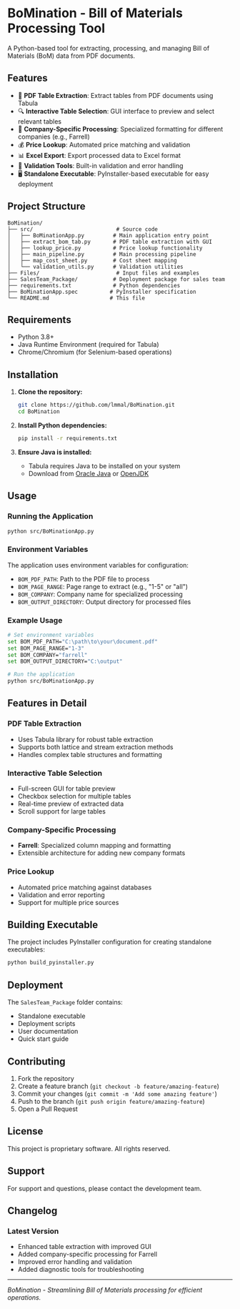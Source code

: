 # BoMination - Bill of Materials Processing Tool

A Python-based tool for extracting, processing, and managing Bill of Materials (BoM) data from PDF documents.

## Features

- 📄 **PDF Table Extraction**: Extract tables from PDF documents using Tabula
- 🔍 **Interactive Table Selection**: GUI interface to preview and select relevant tables
- 🏢 **Company-Specific Processing**: Specialized formatting for different companies (e.g., Farrell)
- 💰 **Price Lookup**: Automated price matching and validation
- 📊 **Excel Export**: Export processed data to Excel format
- 🔧 **Validation Tools**: Built-in validation and error handling
- 🖥️ **Standalone Executable**: PyInstaller-based executable for easy deployment

## Project Structure

```
BoMination/
├── src/                          # Source code
│   ├── BoMinationApp.py         # Main application entry point
│   ├── extract_bom_tab.py       # PDF table extraction with GUI
│   ├── lookup_price.py          # Price lookup functionality
│   ├── main_pipeline.py         # Main processing pipeline
│   ├── map_cost_sheet.py        # Cost sheet mapping
│   └── validation_utils.py      # Validation utilities
├── Files/                        # Input files and examples
├── SalesTeam_Package/           # Deployment package for sales team
├── requirements.txt             # Python dependencies
├── BoMinationApp.spec          # PyInstaller specification
└── README.md                   # This file
```

## Requirements

- Python 3.8+
- Java Runtime Environment (required for Tabula)
- Chrome/Chromium (for Selenium-based operations)

## Installation

1. **Clone the repository:**
   ```bash
   git clone https://github.com/lmmal/BoMination.git
   cd BoMination
   ```

2. **Install Python dependencies:**
   ```bash
   pip install -r requirements.txt
   ```

3. **Ensure Java is installed:**
   - Tabula requires Java to be installed on your system
   - Download from [Oracle Java](https://www.oracle.com/java/technologies/downloads/) or [OpenJDK](https://openjdk.org/)

## Usage

### Running the Application

```bash
python src/BoMinationApp.py
```

### Environment Variables

The application uses environment variables for configuration:

- `BOM_PDF_PATH`: Path to the PDF file to process
- `BOM_PAGE_RANGE`: Page range to extract (e.g., "1-5" or "all")
- `BOM_COMPANY`: Company name for specialized processing
- `BOM_OUTPUT_DIRECTORY`: Output directory for processed files

### Example Usage

```bash
# Set environment variables
set BOM_PDF_PATH="C:\path\to\your\document.pdf"
set BOM_PAGE_RANGE="1-3"
set BOM_COMPANY="farrell"
set BOM_OUTPUT_DIRECTORY="C:\output"

# Run the application
python src/BoMinationApp.py
```

## Features in Detail

### PDF Table Extraction
- Uses Tabula library for robust table extraction
- Supports both lattice and stream extraction methods
- Handles complex table structures and formatting

### Interactive Table Selection
- Full-screen GUI for table preview
- Checkbox selection for multiple tables
- Real-time preview of extracted data
- Scroll support for large tables

### Company-Specific Processing
- **Farrell**: Specialized column mapping and formatting
- Extensible architecture for adding new company formats

### Price Lookup
- Automated price matching against databases
- Validation and error reporting
- Support for multiple price sources

## Building Executable

The project includes PyInstaller configuration for creating standalone executables:

```bash
python build_pyinstaller.py
```

## Deployment

The `SalesTeam_Package` folder contains:
- Standalone executable
- Deployment scripts
- User documentation
- Quick start guide

## Contributing

1. Fork the repository
2. Create a feature branch (`git checkout -b feature/amazing-feature`)
3. Commit your changes (`git commit -m 'Add some amazing feature'`)
4. Push to the branch (`git push origin feature/amazing-feature`)
5. Open a Pull Request

## License

This project is proprietary software. All rights reserved.

## Support

For support and questions, please contact the development team.

## Changelog

### Latest Version
- Enhanced table extraction with improved GUI
- Added company-specific processing for Farrell
- Improved error handling and validation
- Added diagnostic tools for troubleshooting

---

*BoMination - Streamlining Bill of Materials processing for efficient operations.*
